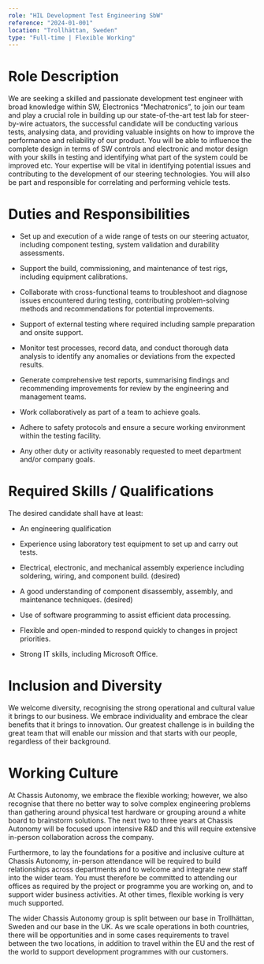 ```yaml
---
role: "HIL Development Test Engineering SbW"
reference: "2024-01-001"
location: "Trollhättan, Sweden"
type: "Full-time | Flexible Working"
---
```


# Role Description

We are seeking a skilled and passionate development test engineer with broad knowledge within SW, Electronics “Mechatronics”, to join our team and play a crucial role in building up our state-of-the-art test lab for steer-by-wire actuators, the successful candidate will be conducting various tests, analysing data, and providing valuable insights on how to improve the performance and reliability of our product. You will be able to influence the complete design in terms of SW controls and electronic and motor design with your skills in testing and identifying what part of the system could be improved etc. Your expertise will be vital in identifying potential issues and contributing to the development of our steering technologies. You will also be part and responsible for correlating and performing vehicle tests.  

# Duties and Responsibilities

- Set up and execution of a wide range of tests on our steering actuator, including component testing, system validation and durability assessments.

- Support the build, commissioning, and maintenance of test rigs, including equipment calibrations.

- Collaborate with cross-functional teams to troubleshoot and diagnose issues encountered during testing, contributing problem-solving methods and recommendations for potential improvements.

- Support of external testing where required including sample preparation and onsite support.

- Monitor test processes, record data, and conduct thorough data analysis to identify any anomalies or deviations from the expected results.

- Generate comprehensive test reports, summarising findings and recommending improvements for review by the engineering and management teams.

- Work collaboratively as part of a team to achieve goals.

- Adhere to safety protocols and ensure a secure working environment within the testing facility.

- Any other duty or activity reasonably requested to meet department and/or company goals.

# Required Skills / Qualifications

The desired candidate shall have at least:

- An engineering qualification

- Experience using laboratory test equipment to set up and carry out tests.

- Electrical, electronic, and mechanical assembly experience including soldering, wiring, and component build. (desired)

- A good understanding of component disassembly, assembly, and maintenance techniques. (desired)

- Use of software programming to assist efficient data processing.

- Flexible and open-minded to respond quickly to changes in project priorities.

- Strong IT skills, including Microsoft Office.

# Inclusion and Diversity

We welcome diversity, recognising the strong operational and cultural value it brings to our business. We embrace individuality and embrace the clear benefits that it brings to innovation. Our greatest challenge is in building the great team that will enable our mission and that starts with our people, regardless of their background.

# Working Culture

At Chassis Autonomy, we embrace the flexible working; however, we also recognise that there no better way to solve complex engineering problems than gathering around physical test hardware or grouping around a white board to brainstorm solutions. The next two to three years at Chassis Autonomy will be focused upon intensive R&D and this will require extensive in-person collaboration across the company.

Furthermore, to lay the foundations for a positive and inclusive culture at Chassis Autonomy, in-person attendance will be required to build relationships across departments and to welcome and integrate new staff into the wider team. You must therefore be committed to attending our offices as required by the project or programme you are working on, and to support wider business activities. At other times, flexible working is very much supported.

The wider Chassis Autonomy group is split between our base in Trollhättan, Sweden and our base in the UK. As we scale operations in both countries, there will be opportunities and in some cases requirements to travel between the two locations, in addition to travel within the EU and the rest of the world to support development programmes with our customers.
